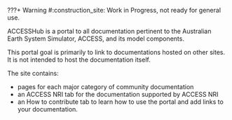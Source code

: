 
???+ Warning
    #:construction_site: Work in Progress, not ready for general use.

ACCESSHub is a portal to all documentation pertinent to the Australian Earth System Simulator, ACCESS, and its model components.

This portal goal is primarily to link to documentations hosted on other sites. It is not intended to host the documentation itself.

The site contains:

- pages for each major category of community documentation
- an ACCESS NRI tab for the documentation supported by ACCESS NRI
- an How to contribute tab to learn how to use the portal and add links to your documentation.